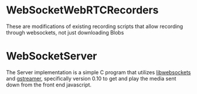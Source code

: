 WebSocketWebRTCRecorders
========================

These are modifications of existing recording scripts that allow recording through websockets, not just downloading Blobs


WebSocketServer
===============

The Server implementation is a simple C program that utilizes [libwebsockets](http://libwebsockets.org/trac/libwebsockets) and [gstreamer](http://gstreamer.com/), specifically version 0.10 to get and play the media sent down from the front end javascript.